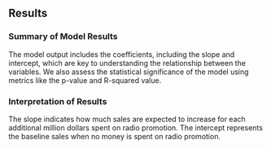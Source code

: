 ﻿## Results

### Summary of Model Results
The model output includes the coefficients, including the slope and intercept, which are key to understanding the relationship between the variables. We also assess the statistical significance of the model using metrics like the p-value and R-squared value.

### Interpretation of Results
The slope indicates how much sales are expected to increase for each additional million dollars spent on radio promotion. The intercept represents the baseline sales when no money is spent on radio promotion.
